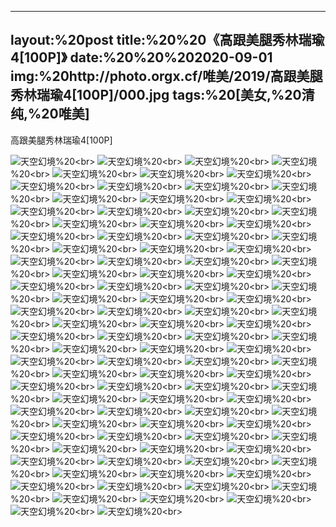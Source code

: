 ﻿---
layout:%20post
title:%20%20《高跟美腿秀林瑞瑜4[100P]》
date:%20%20%202020-09-01
img:%20http://photo.orgx.cf/唯美/2019/高跟美腿秀林瑞瑜4[100P]/000.jpg
tags:%20[美女,%20清纯,%20唯美]
---

高跟美腿秀林瑞瑜4[100P]



![天空幻境](http://photo.orgx.cf/唯美/2019/高跟美腿秀林瑞瑜4[100P]/001.jpg%20''天空幻境'')%20<br>
![天空幻境](http://photo.orgx.cf/唯美/2019/高跟美腿秀林瑞瑜4[100P]/002.jpg%20''天空幻境'')%20<br>
![天空幻境](http://photo.orgx.cf/唯美/2019/高跟美腿秀林瑞瑜4[100P]/003.jpg%20''天空幻境'')%20<br>
![天空幻境](http://photo.orgx.cf/唯美/2019/高跟美腿秀林瑞瑜4[100P]/004.jpg%20''天空幻境'')%20<br>
![天空幻境](http://photo.orgx.cf/唯美/2019/高跟美腿秀林瑞瑜4[100P]/005.jpg%20''天空幻境'')%20<br>
![天空幻境](http://photo.orgx.cf/唯美/2019/高跟美腿秀林瑞瑜4[100P]/006.jpg%20''天空幻境'')%20<br>
![天空幻境](http://photo.orgx.cf/唯美/2019/高跟美腿秀林瑞瑜4[100P]/007.jpg%20''天空幻境'')%20<br>
![天空幻境](http://photo.orgx.cf/唯美/2019/高跟美腿秀林瑞瑜4[100P]/008.jpg%20''天空幻境'')%20<br>
![天空幻境](http://photo.orgx.cf/唯美/2019/高跟美腿秀林瑞瑜4[100P]/009.jpg%20''天空幻境'')%20<br>
![天空幻境](http://photo.orgx.cf/唯美/2019/高跟美腿秀林瑞瑜4[100P]/010.jpg%20''天空幻境'')%20<br>
![天空幻境](http://photo.orgx.cf/唯美/2019/高跟美腿秀林瑞瑜4[100P]/011.jpg%20''天空幻境'')%20<br>
![天空幻境](http://photo.orgx.cf/唯美/2019/高跟美腿秀林瑞瑜4[100P]/012.jpg%20''天空幻境'')%20<br>
![天空幻境](http://photo.orgx.cf/唯美/2019/高跟美腿秀林瑞瑜4[100P]/013.jpg%20''天空幻境'')%20<br>
![天空幻境](http://photo.orgx.cf/唯美/2019/高跟美腿秀林瑞瑜4[100P]/014.jpg%20''天空幻境'')%20<br>
![天空幻境](http://photo.orgx.cf/唯美/2019/高跟美腿秀林瑞瑜4[100P]/015.jpg%20''天空幻境'')%20<br>
![天空幻境](http://photo.orgx.cf/唯美/2019/高跟美腿秀林瑞瑜4[100P]/016.jpg%20''天空幻境'')%20<br>
![天空幻境](http://photo.orgx.cf/唯美/2019/高跟美腿秀林瑞瑜4[100P]/017.jpg%20''天空幻境'')%20<br>
![天空幻境](http://photo.orgx.cf/唯美/2019/高跟美腿秀林瑞瑜4[100P]/018.jpg%20''天空幻境'')%20<br>
![天空幻境](http://photo.orgx.cf/唯美/2019/高跟美腿秀林瑞瑜4[100P]/019.jpg%20''天空幻境'')%20<br>
![天空幻境](http://photo.orgx.cf/唯美/2019/高跟美腿秀林瑞瑜4[100P]/020.jpg%20''天空幻境'')%20<br>
![天空幻境](http://photo.orgx.cf/唯美/2019/高跟美腿秀林瑞瑜4[100P]/021.jpg%20''天空幻境'')%20<br>
![天空幻境](http://photo.orgx.cf/唯美/2019/高跟美腿秀林瑞瑜4[100P]/022.jpg%20''天空幻境'')%20<br>
![天空幻境](http://photo.orgx.cf/唯美/2019/高跟美腿秀林瑞瑜4[100P]/023.jpg%20''天空幻境'')%20<br>
![天空幻境](http://photo.orgx.cf/唯美/2019/高跟美腿秀林瑞瑜4[100P]/024.jpg%20''天空幻境'')%20<br>
![天空幻境](http://photo.orgx.cf/唯美/2019/高跟美腿秀林瑞瑜4[100P]/025.jpg%20''天空幻境'')%20<br>
![天空幻境](http://photo.orgx.cf/唯美/2019/高跟美腿秀林瑞瑜4[100P]/026.jpg%20''天空幻境'')%20<br>
![天空幻境](http://photo.orgx.cf/唯美/2019/高跟美腿秀林瑞瑜4[100P]/027.jpg%20''天空幻境'')%20<br>
![天空幻境](http://photo.orgx.cf/唯美/2019/高跟美腿秀林瑞瑜4[100P]/028.jpg%20''天空幻境'')%20<br>
![天空幻境](http://photo.orgx.cf/唯美/2019/高跟美腿秀林瑞瑜4[100P]/029.jpg%20''天空幻境'')%20<br>
![天空幻境](http://photo.orgx.cf/唯美/2019/高跟美腿秀林瑞瑜4[100P]/030.jpg%20''天空幻境'')%20<br>
![天空幻境](http://photo.orgx.cf/唯美/2019/高跟美腿秀林瑞瑜4[100P]/031.jpg%20''天空幻境'')%20<br>
![天空幻境](http://photo.orgx.cf/唯美/2019/高跟美腿秀林瑞瑜4[100P]/032.jpg%20''天空幻境'')%20<br>
![天空幻境](http://photo.orgx.cf/唯美/2019/高跟美腿秀林瑞瑜4[100P]/033.jpg%20''天空幻境'')%20<br>
![天空幻境](http://photo.orgx.cf/唯美/2019/高跟美腿秀林瑞瑜4[100P]/034.jpg%20''天空幻境'')%20<br>
![天空幻境](http://photo.orgx.cf/唯美/2019/高跟美腿秀林瑞瑜4[100P]/035.jpg%20''天空幻境'')%20<br>
![天空幻境](http://photo.orgx.cf/唯美/2019/高跟美腿秀林瑞瑜4[100P]/036.jpg%20''天空幻境'')%20<br>
![天空幻境](http://photo.orgx.cf/唯美/2019/高跟美腿秀林瑞瑜4[100P]/037.jpg%20''天空幻境'')%20<br>
![天空幻境](http://photo.orgx.cf/唯美/2019/高跟美腿秀林瑞瑜4[100P]/038.jpg%20''天空幻境'')%20<br>
![天空幻境](http://photo.orgx.cf/唯美/2019/高跟美腿秀林瑞瑜4[100P]/039.jpg%20''天空幻境'')%20<br>
![天空幻境](http://photo.orgx.cf/唯美/2019/高跟美腿秀林瑞瑜4[100P]/040.jpg%20''天空幻境'')%20<br>
![天空幻境](http://photo.orgx.cf/唯美/2019/高跟美腿秀林瑞瑜4[100P]/041.jpg%20''天空幻境'')%20<br>
![天空幻境](http://photo.orgx.cf/唯美/2019/高跟美腿秀林瑞瑜4[100P]/042.jpg%20''天空幻境'')%20<br>
![天空幻境](http://photo.orgx.cf/唯美/2019/高跟美腿秀林瑞瑜4[100P]/043.jpg%20''天空幻境'')%20<br>
![天空幻境](http://photo.orgx.cf/唯美/2019/高跟美腿秀林瑞瑜4[100P]/044.jpg%20''天空幻境'')%20<br>
![天空幻境](http://photo.orgx.cf/唯美/2019/高跟美腿秀林瑞瑜4[100P]/045.jpg%20''天空幻境'')%20<br>
![天空幻境](http://photo.orgx.cf/唯美/2019/高跟美腿秀林瑞瑜4[100P]/046.jpg%20''天空幻境'')%20<br>
![天空幻境](http://photo.orgx.cf/唯美/2019/高跟美腿秀林瑞瑜4[100P]/047.jpg%20''天空幻境'')%20<br>
![天空幻境](http://photo.orgx.cf/唯美/2019/高跟美腿秀林瑞瑜4[100P]/048.jpg%20''天空幻境'')%20<br>
![天空幻境](http://photo.orgx.cf/唯美/2019/高跟美腿秀林瑞瑜4[100P]/049.jpg%20''天空幻境'')%20<br>
![天空幻境](http://photo.orgx.cf/唯美/2019/高跟美腿秀林瑞瑜4[100P]/050.jpg%20''天空幻境'')%20<br>
![天空幻境](http://photo.orgx.cf/唯美/2019/高跟美腿秀林瑞瑜4[100P]/051.jpg%20''天空幻境'')%20<br>
![天空幻境](http://photo.orgx.cf/唯美/2019/高跟美腿秀林瑞瑜4[100P]/052.jpg%20''天空幻境'')%20<br>
![天空幻境](http://photo.orgx.cf/唯美/2019/高跟美腿秀林瑞瑜4[100P]/053.jpg%20''天空幻境'')%20<br>
![天空幻境](http://photo.orgx.cf/唯美/2019/高跟美腿秀林瑞瑜4[100P]/054.jpg%20''天空幻境'')%20<br>
![天空幻境](http://photo.orgx.cf/唯美/2019/高跟美腿秀林瑞瑜4[100P]/055.jpg%20''天空幻境'')%20<br>
![天空幻境](http://photo.orgx.cf/唯美/2019/高跟美腿秀林瑞瑜4[100P]/056.jpg%20''天空幻境'')%20<br>
![天空幻境](http://photo.orgx.cf/唯美/2019/高跟美腿秀林瑞瑜4[100P]/057.jpg%20''天空幻境'')%20<br>
![天空幻境](http://photo.orgx.cf/唯美/2019/高跟美腿秀林瑞瑜4[100P]/058.jpg%20''天空幻境'')%20<br>
![天空幻境](http://photo.orgx.cf/唯美/2019/高跟美腿秀林瑞瑜4[100P]/059.jpg%20''天空幻境'')%20<br>
![天空幻境](http://photo.orgx.cf/唯美/2019/高跟美腿秀林瑞瑜4[100P]/060.jpg%20''天空幻境'')%20<br>
![天空幻境](http://photo.orgx.cf/唯美/2019/高跟美腿秀林瑞瑜4[100P]/061.jpg%20''天空幻境'')%20<br>
![天空幻境](http://photo.orgx.cf/唯美/2019/高跟美腿秀林瑞瑜4[100P]/062.jpg%20''天空幻境'')%20<br>
![天空幻境](http://photo.orgx.cf/唯美/2019/高跟美腿秀林瑞瑜4[100P]/063.jpg%20''天空幻境'')%20<br>
![天空幻境](http://photo.orgx.cf/唯美/2019/高跟美腿秀林瑞瑜4[100P]/064.jpg%20''天空幻境'')%20<br>
![天空幻境](http://photo.orgx.cf/唯美/2019/高跟美腿秀林瑞瑜4[100P]/065.jpg%20''天空幻境'')%20<br>
![天空幻境](http://photo.orgx.cf/唯美/2019/高跟美腿秀林瑞瑜4[100P]/066.jpg%20''天空幻境'')%20<br>
![天空幻境](http://photo.orgx.cf/唯美/2019/高跟美腿秀林瑞瑜4[100P]/067.jpg%20''天空幻境'')%20<br>
![天空幻境](http://photo.orgx.cf/唯美/2019/高跟美腿秀林瑞瑜4[100P]/068.jpg%20''天空幻境'')%20<br>
![天空幻境](http://photo.orgx.cf/唯美/2019/高跟美腿秀林瑞瑜4[100P]/069.jpg%20''天空幻境'')%20<br>
![天空幻境](http://photo.orgx.cf/唯美/2019/高跟美腿秀林瑞瑜4[100P]/070.jpg%20''天空幻境'')%20<br>
![天空幻境](http://photo.orgx.cf/唯美/2019/高跟美腿秀林瑞瑜4[100P]/071.jpg%20''天空幻境'')%20<br>
![天空幻境](http://photo.orgx.cf/唯美/2019/高跟美腿秀林瑞瑜4[100P]/072.jpg%20''天空幻境'')%20<br>
![天空幻境](http://photo.orgx.cf/唯美/2019/高跟美腿秀林瑞瑜4[100P]/073.jpg%20''天空幻境'')%20<br>
![天空幻境](http://photo.orgx.cf/唯美/2019/高跟美腿秀林瑞瑜4[100P]/074.jpg%20''天空幻境'')%20<br>
![天空幻境](http://photo.orgx.cf/唯美/2019/高跟美腿秀林瑞瑜4[100P]/075.jpg%20''天空幻境'')%20<br>
![天空幻境](http://photo.orgx.cf/唯美/2019/高跟美腿秀林瑞瑜4[100P]/076.jpg%20''天空幻境'')%20<br>
![天空幻境](http://photo.orgx.cf/唯美/2019/高跟美腿秀林瑞瑜4[100P]/077.jpg%20''天空幻境'')%20<br>
![天空幻境](http://photo.orgx.cf/唯美/2019/高跟美腿秀林瑞瑜4[100P]/078.jpg%20''天空幻境'')%20<br>
![天空幻境](http://photo.orgx.cf/唯美/2019/高跟美腿秀林瑞瑜4[100P]/079.jpg%20''天空幻境'')%20<br>
![天空幻境](http://photo.orgx.cf/唯美/2019/高跟美腿秀林瑞瑜4[100P]/080.jpg%20''天空幻境'')%20<br>
![天空幻境](http://photo.orgx.cf/唯美/2019/高跟美腿秀林瑞瑜4[100P]/081.jpg%20''天空幻境'')%20<br>
![天空幻境](http://photo.orgx.cf/唯美/2019/高跟美腿秀林瑞瑜4[100P]/082.jpg%20''天空幻境'')%20<br>
![天空幻境](http://photo.orgx.cf/唯美/2019/高跟美腿秀林瑞瑜4[100P]/083.jpg%20''天空幻境'')%20<br>
![天空幻境](http://photo.orgx.cf/唯美/2019/高跟美腿秀林瑞瑜4[100P]/084.jpg%20''天空幻境'')%20<br>
![天空幻境](http://photo.orgx.cf/唯美/2019/高跟美腿秀林瑞瑜4[100P]/085.jpg%20''天空幻境'')%20<br>
![天空幻境](http://photo.orgx.cf/唯美/2019/高跟美腿秀林瑞瑜4[100P]/086.jpg%20''天空幻境'')%20<br>
![天空幻境](http://photo.orgx.cf/唯美/2019/高跟美腿秀林瑞瑜4[100P]/087.jpg%20''天空幻境'')%20<br>
![天空幻境](http://photo.orgx.cf/唯美/2019/高跟美腿秀林瑞瑜4[100P]/088.jpg%20''天空幻境'')%20<br>
![天空幻境](http://photo.orgx.cf/唯美/2019/高跟美腿秀林瑞瑜4[100P]/089.jpg%20''天空幻境'')%20<br>
![天空幻境](http://photo.orgx.cf/唯美/2019/高跟美腿秀林瑞瑜4[100P]/090.jpg%20''天空幻境'')%20<br>
![天空幻境](http://photo.orgx.cf/唯美/2019/高跟美腿秀林瑞瑜4[100P]/091.jpg%20''天空幻境'')%20<br>
![天空幻境](http://photo.orgx.cf/唯美/2019/高跟美腿秀林瑞瑜4[100P]/092.jpg%20''天空幻境'')%20<br>
![天空幻境](http://photo.orgx.cf/唯美/2019/高跟美腿秀林瑞瑜4[100P]/093.jpg%20''天空幻境'')%20<br>
![天空幻境](http://photo.orgx.cf/唯美/2019/高跟美腿秀林瑞瑜4[100P]/094.jpg%20''天空幻境'')%20<br>
![天空幻境](http://photo.orgx.cf/唯美/2019/高跟美腿秀林瑞瑜4[100P]/095.jpg%20''天空幻境'')%20<br>
![天空幻境](http://photo.orgx.cf/唯美/2019/高跟美腿秀林瑞瑜4[100P]/096.jpg%20''天空幻境'')%20<br>
![天空幻境](http://photo.orgx.cf/唯美/2019/高跟美腿秀林瑞瑜4[100P]/097.jpg%20''天空幻境'')%20<br>
![天空幻境](http://photo.orgx.cf/唯美/2019/高跟美腿秀林瑞瑜4[100P]/098.jpg%20''天空幻境'')%20<br>
![天空幻境](http://photo.orgx.cf/唯美/2019/高跟美腿秀林瑞瑜4[100P]/099.jpg%20''天空幻境'')%20<br>
![天空幻境](http://photo.orgx.cf/唯美/2019/高跟美腿秀林瑞瑜4[100P]/100.jpg%20''天空幻境'')%20<br>